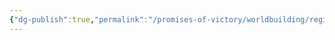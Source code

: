 ```yaml
---
{"dg-publish":true,"permalink":"/promises-of-victory/worldbuilding/regions/todo/faern/","title":"Faern","noteIcon":"Settlement","created":"2023-01-25T02:26:53.492+01:00","updated":"2023-03-29T21:38:46.093+02:00"}
---
```

